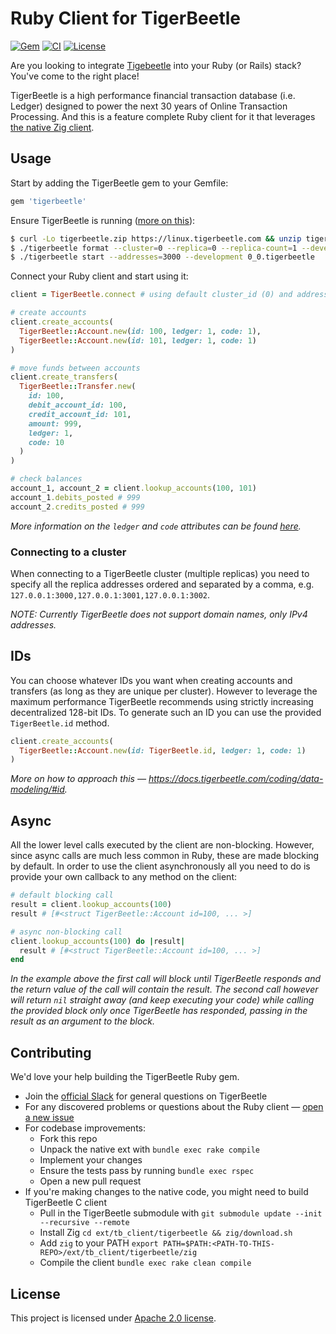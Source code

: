 # Ruby Client for TigerBeetle

[![Gem](https://badge.fury.io/rb/tigerbeetle.svg)](https://rubygems.org/gems/tigerbeetle)
[![CI](https://github.com/antstorm/tigerbeetle-ruby/actions/workflows/ci.yml/badge.svg?branch=main)](https://github.com/antstorm/tigerbeetle-ruby/actions/workflows/ci.yml)
[![License](https://img.shields.io/github/license/antstorm/tigerbeetle-ruby.svg)](https://opensource.org/licenses/apache-2-0)

Are you looking to integrate [Tigebeetle](https://tigerbeetle.com/) into your Ruby (or Rails) stack?
You've come to the right place!

TigerBeetle is a high performance financial transaction database (i.e. Ledger) designed to power
the next 30 years of Online Transaction Processing. And this is a feature complete Ruby client for
it that leverages [the native Zig client](https://tigerbeetle.com/blog/2023-02-21-writing-high-performance-clients-for-tigerbeetle/).


## Usage

Start by adding the TigerBeetle gem to your Gemfile:

```ruby
gem 'tigerbeetle'
```

Ensure TigerBeetle is running ([more on this](https://docs.tigerbeetle.com/start/)):

```bash
$ curl -Lo tigerbeetle.zip https://linux.tigerbeetle.com && unzip tigerbeetle.zip && ./tigerbeetle version
$ ./tigerbeetle format --cluster=0 --replica=0 --replica-count=1 --development 0_0.tigerbeetle
$ ./tigerbeetle start --addresses=3000 --development 0_0.tigerbeetle
```

Connect your Ruby client and start using it:

```ruby
client = TigerBeetle.connect # using default cluster_id (0) and address (127.0.0.1:3000)

# create accounts
client.create_accounts(
  TigerBeetle::Account.new(id: 100, ledger: 1, code: 1),
  TigerBeetle::Account.new(id: 101, ledger: 1, code: 1)
)

# move funds between accounts
client.create_transfers(
  TigerBeetle::Transfer.new(
    id: 100,
    debit_account_id: 100,
    credit_account_id: 101,
    amount: 999,
    ledger: 1,
    code: 10
  )
)

# check balances
account_1, account_2 = client.lookup_accounts(100, 101)
account_1.debits_posted # 999
account_2.credits_posted # 999
```

*More information on the `ledger` and `code` attributes can be found
[here](https://docs.tigerbeetle.com/coding/data-modeling/).*

### Connecting to a cluster

When connecting to a TigerBeetle cluster (multiple replicas) you need to specify all the replica
addresses ordered and separated by a comma, e.g. `127.0.0.1:3000,127.0.0.1:3001,127.0.0.1:3002`.

*NOTE: Currently TigerBeetle does not support domain names, only IPv4 addresses.*

## IDs

You can choose whatever IDs you want when creating accounts and transfers (as long as they are
unique per cluster). However to leverage the maximum performance TigerBeetle recommends using
strictly increasing decentralized 128-bit IDs. To generate such an ID you can use the provided
`TigerBeetle.id` method.

```ruby
client.create_accounts(
  TigerBeetle::Account.new(id: TigerBeetle.id, ledger: 1, code: 1)
)
```

*More on how to approach this — https://docs.tigerbeetle.com/coding/data-modeling/#id.*


## Async

All the lower level calls executed by the client are non-blocking. However, since async calls are
much less common in Ruby, these are made blocking by default. In order to use the client
asynchronously all you need to do is provide your own callback to any method on the client:

```ruby
# default blocking call
result = client.lookup_accounts(100)
result # [#<struct TigerBeetle::Account id=100, ... >]

# async non-blocking call
client.lookup_accounts(100) do |result|
  result # [#<struct TigerBeetle::Account id=100, ... >]
end
```

*In the example above the first call will block until TigerBeetle responds and the return value of
the call will contain the result. The second call however will return `nil` straight away (and keep
executing your code) while calling the provided block only once TigerBeetle has responded, passing
in the result as an argument to the block.*


## Contributing

We'd love your help building the TigerBeetle Ruby gem.

- Join the [official Slack](https://slack.tigerbeetle.com/join) for general questions on TigerBeetle
- For any discovered problems or questions about the Ruby client — [open a new issue](https://github.com/antstorm/tigerbeetle-ruby/issues/new)
- For codebase improvements:
  - Fork this repo
  - Unpack the native ext with `bundle exec rake compile`
  - Implement your changes
  - Ensure the tests pass by running `bundle exec rspec`
  - Open a new pull request
- If you're making changes to the native code, you might need to build TigerBeetle C client
  - Pull in the TigerBeetle submodule with `git submodule update --init --recursive --remote`
  - Install Zig `cd ext/tb_client/tigerbeetle && zig/download.sh`
  - Add `zig` to your PATH `export PATH=$PATH:<PATH-TO-THIS-REPO>/ext/tb_client/tigerbeetle/zig`
  - Compile the client `bundle exec rake clean compile`


## License

This project is licensed under [Apache 2.0 license](https://github.com/temporalio/temporal/blob/main/LICENSE).
